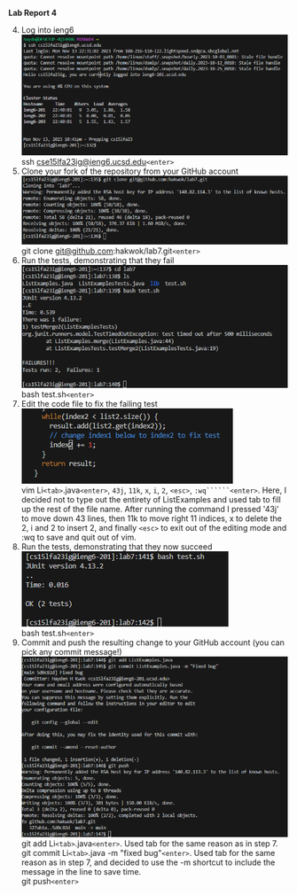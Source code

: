 **Lab Report 4**

4. Log into ieng6<br />
   ![screen1](/Screenshots/lab7-1.png)<br />
   ssh cse15lfa23ig@ieng6.ucsd.edu```<enter>```<br />
5. Clone your fork of the repository from your GitHub account<br />
   ![screen2](/Screenshots/lab7-2.png)<br />
   git clone git@github.com:hakwok/lab7.git```<enter>```<br />
6. Run the tests, demonstrating that they fail<br />
   ![screen3](/Screenshots/lab7-3.png)<br />
   bash test.sh```<enter>```<br />
7. Edit the code file to fix the failing test<br />
    ![screen4](/Screenshots/labt7-4.png)<br />
    vim Li```<tab>```.java```<enter>```, ```43j```, ```11k```, ```x```, ```i```, ```2```, ```<esc>```, ```:wq``````<enter>```. Here, I decided not to type out the entirety of ListExamples and used tab to fill up the rest of the file name. After running the command I pressed '43j' to move down 43 lines, then 11k to move right 11 indices, x to delete the 2, i and 2 to insert 2, and finally ```<esc>``` to exit out of the editing mode and :wq to save and quit out of vim.<br />
8. Run the tests, demonstrating that they now succeed<br />
    ![screen5](/Screenshots/labt7-5.png)<br />
    bash test.sh```<enter>```<br />
9. Commit and push the resulting change to your GitHub account (you can pick any commit message!)<br />
    ![screen6](/Screenshots/labt7-6.png)<br />
   git add Li```<tab>```.java```<enter>```. Used tab for the same reason as in step 7.<br />
   git commit Li```<tab>```.java -m "fixed bug"```<enter>```. Used tab for the same reason as in step 7, and decided to use the -m shortcut to include the message in the line to save time. <br />
   git push```<enter>```<br />
